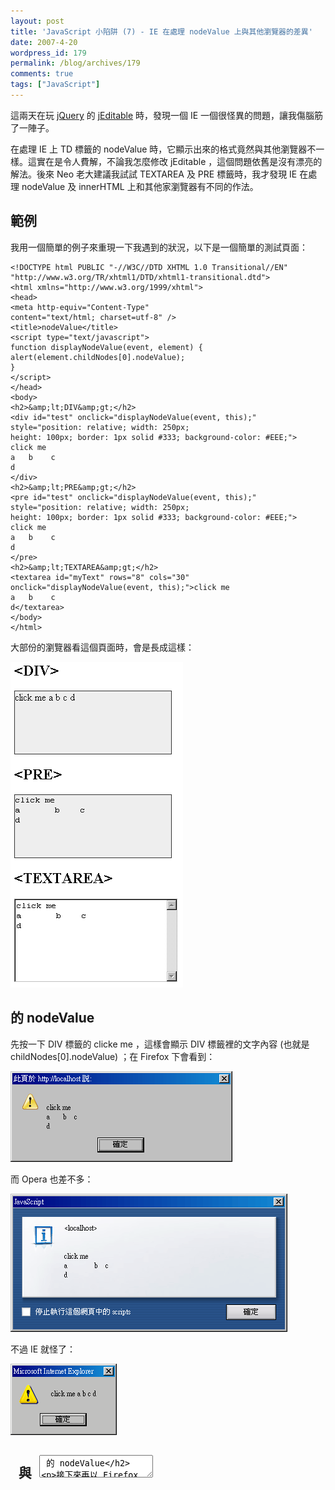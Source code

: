 ```yaml
---
layout: post
title: 'JavaScript 小陷阱 (7) - IE 在處理 nodeValue 上與其他瀏覽器的差異'
date: 2007-4-20
wordpress_id: 179
permalink: /blog/archives/179
comments: true
tags: ["JavaScript"]
---
```


這兩天在玩 [jQuery](http://jquery.com/) 的 [jEditable](http://www.appelsiini.net/~tuupola/javascript/jEditable/) 時，發現一個 IE 一個很怪異的問題，讓我傷腦筋了一陣子。

在處理 IE 上 TD 標籤的 nodeValue 時，它顯示出來的格式竟然與其他瀏覽器不一樣。這實在是令人費解，不論我怎麼修改 jEditable ，這個問題依舊是沒有漂亮的解法。後來 Neo 老大建議我試試 TEXTAREA 及 PRE 標籤時，我才發現 IE 在處理 nodeValue 及 innerHTML 上和其他家瀏覽器有不同的作法。 

<!--more-->

## 範例

我用一個簡單的例子來重現一下我遇到的狀況，以下是一個簡單的測試頁面：

```
<!DOCTYPE html PUBLIC "-//W3C//DTD XHTML 1.0 Transitional//EN"
"http://www.w3.org/TR/xhtml1/DTD/xhtml1-transitional.dtd">
<html xmlns="http://www.w3.org/1999/xhtml">
<head>
<meta http-equiv="Content-Type"
content="text/html; charset=utf-8" />
<title>nodeValue</title>
<script type="text/javascript">
function displayNodeValue(event, element) {
alert(element.childNodes[0].nodeValue);
}
</script>
</head>
<body>
<h2>&amp;lt;DIV&amp;gt;</h2>
<div id="test" onclick="displayNodeValue(event, this);"
style="position: relative; width: 250px;
height: 100px; border: 1px solid #333; background-color: #EEE;">
click me
a	b    c
d
</div>
<h2>&amp;lt;PRE&amp;gt;</h2>
<pre id="test" onclick="displayNodeValue(event, this);"
style="position: relative; width: 250px;
height: 100px; border: 1px solid #333; background-color: #EEE;">
click me
a	b    c
d
</pre>
<h2>&amp;lt;TEXTAREA&amp;gt;</h2>
<textarea id="myText" rows="8" cols="30"
onclick="displayNodeValue(event, this);">click me
a	b    c
d</textarea>
</body>
</html>

```

大部份的瀏覽器看這個頁面時，會是長成這樣：

![瀏覽結果](/resources/ie_nodevalue/html_result.gif)

## <DIV> 的 nodeValue

先按一下 DIV 標籤的 clicke me ，這樣會顯示 DIV 標籤裡的文字內容 (也就是 childNodes[0].nodeValue) ；在 Firefox 下會看到：

![Firefox Alert](/resources/ie_nodevalue/firefox_alert.gif) 

而 Opera 也差不多：

![Opera Alert](/resources/ie_nodevalue/opera_alert.gif) 

不過 IE 就怪了：

![IE Alert](/resources/ie_nodevalue/ie_alert.gif) 

## <PRE> 與 <TEXTAREA> 的 nodeValue

接下來再以 Firefox 和 Opera 測試 <PRE> 及 <TEXTAREA> ，結果和上面顯示的訊息視窗是相同的。那麼 IE 呢？

以下是在 IE 中點選 PRE 標籤和 TEXTAREA 的結果：

![IE PRE TEXT Alert](/resources/ie_nodevalue/ie_text_alert.gif)

看得出來，這次 IE 顯示的結果是按照原始編排格式。 

## 結論

<strong>像 Firefox 和 Opera 這類瀏覽器在 nodeValue 屬性中存放的文字是原始格式，而 IE 存放的則是解譯過的顯示結果。</strong>

也就是說 IE 在處理 DIV 標籤這類不保留原始格式的標籤時，在 nodeValue 屬性裡所有文字的「多空格」、「定位」及「換行」等空白字元，都會被當成單一空格來存放；只有在 PRE 或 TEXTAREA 這類會保留文字編排方式的標籤中，才會以原始格式保存。

註：innerHTML 也是有同樣的問題，只是 innerHTML 包含的是整個 <tag>...</tag> 之間的所有 HTML ，而 childNodes[0].nodeValue 只會包含 <tag> 到下一個 <tag> 裡的文字。 

瞭解這個原因後，後面的問題就好解了。也就是在 IE 中使用 jEditable 時，要借重一個 TEXTAREA 來額外存放要修改的值；等修改完成後，也要再把這個 TEXTAREA 裡的值更新。 

當然這個問題還有其他解法，像 jEditable 範例中使用 Wiki 語法也是一種方式。 
